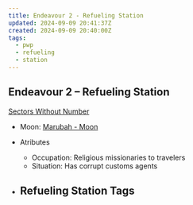 ```yaml
---
title: Endeavour 2 - Refueling Station
updated: 2024-09-09 20:41:37Z
created: 2024-09-09 20:40:00Z
tags:
  - pwp
  - refueling
  - station
---
```


## Endeavour 2 &ndash; Refueling Station

[Sectors Without Number](https://sectorswithoutnumber.com/sector/bfDcBzTtgpeyLUfwzjio/moon/fonCisWJvUEWYO0pw5SP)

- Moon: [Marubah - Moon](../../../Gaming/StarsWithoutNumber/PiratesWithoutPlunder/Marubah%20-%20Moon.md)

- Atributes
	- Occupation: Religious missionaries to travelers
	- Situation: Has corrupt customs agents

- Refueling Station Tags
	- 